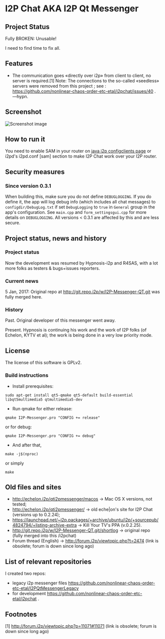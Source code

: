 # I2P Chat AKA I2P Qt Messenger

## Project Status

Fully BROKEN: Unusable!

I need to find time to fix all.

## Features

 * The communication goes «directly over i2p» from client to client, no server is required.[1] Note: The connections to the so-called «seedless» servers were removed from this project ; see : https://github.com/nonlinear-chaos-order-etc-etal/i2pchat/issues/40 . —hypn.
 
## Screenshot

![Screenshot image](https://user-images.githubusercontent.com/19966907/77824961-3be68f00-7141-11ea-83da-06b01395e46f.png)

## How to run it

You need to enable SAM in your router on <a href="http://127.0.0.1:7657/configclients">java i2p configclients page</a> or i2pd's i2pd.conf [sam] section to make I2P Chat work over your I2P router.

## Security measures

### Since version 0.3.1

When building this, make sure you do not define `DEBUGLOGGING`. If you do define it, the app will log debug info (which includes all chat messages) to `configdir/DebugLog.txt` if set `DebugLogging` to `true` in `General` group in the app's configuration. See `main.cpp` and `form_settingsgui.cpp` for more details on `DEBUGLOGGING`. All versions < 0.3.1 are affected by this and are less secure.
    
## Project status, news and history

### Project status

Now the development was resumed by Hypnosis-i2p and R4SAS, with a lot more folks as testers &amp; bugs+issues reporters.

### Current news

5 Jan, 2017: Original repo at http://git.repo.i2p/w/I2P-Messenger-QT.git was fully merged here.
  
### History

Past. Original developer of this messenger went away.

Present. Hypnosis is continuing his work and the work of I2P folks (of Echelon, KYTV et al); the work is being done in a very low priority mode.

## License

The license of this software is GPLv2.

### Build instructions

 * Install prerequisites:
```
sudo apt-get install qt5-qmake qt5-default build-essential libqt5multimedia5 qtmultimedia5-dev
```
 * Run qmake for either release:
```
qmake I2P-Messenger.pro "CONFIG += release"
```
or for debug:
```
qmake I2P-Messenger.pro "CONFIG += debug"
```
 * And after that,
```
make -j$(nproc)
```
or simply
```
make
```

## Old files and sites

 * http://echelon.i2p/qti2pmessenger/macos → Mac OS X versions, not tested;
 * http://echelon.i2p/qti2pmessenger/ → old eche|on's site for I2P Chat (versions up to 0.2.24);
 * https://launchpad.net/~i2p.packages/+archive/ubuntu/i2p/+sourcepub/4824794/+listing-archive-extra → Kill Your TV's PPA (v.0.2.25).
 * http://git.repo.i2p/w/I2P-Messenger-QT.git/shortlog → original repo (fully merged into this /i2pchat)
 * Forum thread (English) → http://forum.i2p/viewtopic.php?t=2474 (link is obsolete; forum is down since long ago)

## List of relevant repositories
 
I created two repos:

 * legacy i2p messenger files https://github.com/nonlinear-chaos-order-etc-etal/I2PQtMessengerLegacy
 * for development https://github.com/nonlinear-chaos-order-etc-etal/i2pchat .

## Footnotes

[1] http://forum.i2p/viewtopic.php?p=11071#11071 (link is obsolete; forum is down since long ago)
